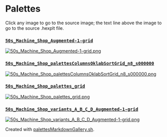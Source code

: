 # Palettes

Click any image to go to the source image; the text line above the image to go to the source .hexplt file.

### [`50s_Machine_Shop_Augmented-1-grid`](50s_Machine_Shop_Augmented-1-grid.hexplt)

[ ![50s_Machine_Shop_Augmented-1-grid.png](50s_Machine_Shop_Augmented-1-grid.png) ](50s_Machine_Shop_Augmented-1-grid.png)

### [`50s_Machine_Shop_palettesColumnsOklabSortGrid_n8_s000000`](50s_Machine_Shop_palettesColumnsOklabSortGrid_n8_s000000.hexplt)

[ ![50s_Machine_Shop_palettesColumnsOklabSortGrid_n8_s000000.png](50s_Machine_Shop_palettesColumnsOklabSortGrid_n8_s000000.png) ](50s_Machine_Shop_palettesColumnsOklabSortGrid_n8_s000000.png)

### [`50s_Machine_Shop_palettes_grid`](50s_Machine_Shop_palettes_grid.hexplt)

[ ![50s_Machine_Shop_palettes_grid.png](50s_Machine_Shop_palettes_grid.png) ](50s_Machine_Shop_palettes_grid.png)

### [`50s_Machine_Shop_variants_A_B_C_D_Augmented-1-grid`](50s_Machine_Shop_variants_A_B_C_D_Augmented-1-grid.hexplt)

[ ![50s_Machine_Shop_variants_A_B_C_D_Augmented-1-grid.png](50s_Machine_Shop_variants_A_B_C_D_Augmented-1-grid.png) ](50s_Machine_Shop_variants_A_B_C_D_Augmented-1-grid.png)

Created with [palettesMarkdownGallery.sh](https://github.com/earthbound19/_ebDev/blob/master/scripts/imgAndVideo/palettesMarkdownGallery.sh).